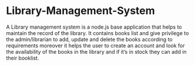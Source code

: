 # Library-Management-System


A Library management system is a node.js base application that helps to maintain the record of the library. It contains books list and give privilege to the admin/librarian to add, update and delete the books according to requirements moreover it helps the user to create an account and look for the availability of the books in the library and if it’s in stock they can add in their booklist.

